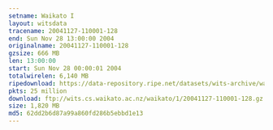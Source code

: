 ```yaml
---
setname: Waikato I
layout: witsdata
tracename: 20041127-110001-128
end: Sun Nov 28 13:00:00 2004
originalname: 20041127-110001-128
gzsize: 666 MB
len: 13:00:00
start: Sun Nov 28 00:00:01 2004
totalwirelen: 6,140 MB
ripedownload: https://data-repository.ripe.net/datasets/wits-archive/waikato/1/20041127-110001-128.gz
pkts: 25 million
download: ftp://wits.cs.waikato.ac.nz/waikato/1/20041127-110001-128.gz
size: 1,820 MB
md5: 62dd2b6d87a99a860fd286b5ebbd1e13
---
```

